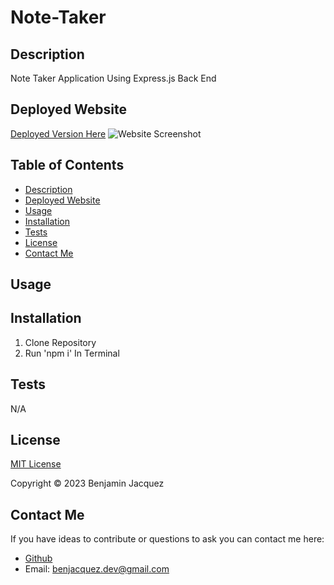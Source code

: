 # Note-Taker
## Description
Note Taker Application Using Express.js Back End

## Deployed Website
[Deployed Version Here]()
![Website Screenshot]()

## Table of Contents
- [Description](#description)
- [Deployed Website](#deployed-website)
- [Usage](#usage)
- [Installation](#installation)
- [Tests](#tests)
- [License](#license)
- [Contact Me](#contact-me)

## Usage



## Installation
1. Clone Repository
2. Run 'npm i' In Terminal

## Tests
N/A

## License
[MIT License](https://opensource.org/license/mit/)

Copyright © 2023 Benjamin Jacquez

## Contact Me
If you have ideas to contribute or questions to ask you can contact me here:
- [Github](https://github.com/Ben-Jacquez)
- Email: benjacquez.dev@gmail.com